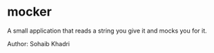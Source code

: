 # mocker
A small application that reads a string you give it and mocks you for it.

Author: Sohaib Khadri
